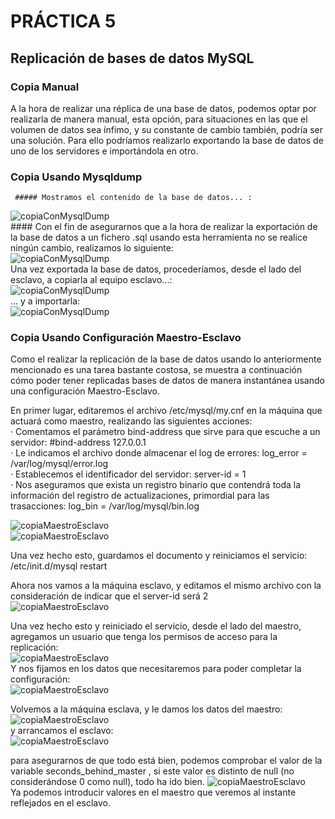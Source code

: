 # PRÁCTICA 5 

## Replicación de bases de datos MySQL

### Copia Manual
A la hora de realizar una réplica de una base de datos, podemos optar por realizarla de manera manual, esta opción, para situaciones en las que el volumen de datos sea ínfimo, y su constante de cambio también, podría ser una solución. Para ello podríamos realizarlo exportando la base de datos de uno de los servidores e importándola en otro.
         
### Copia Usando Mysqldump
	 ##### Mostramos el contenido de la base de datos... :     
![copiaConMysqlDump](https://github.com/miguelangelrdguez/swap1415/blob/master/Pr%C3%A1cticas/P5/img/2.PNG)  	   
     #### Con el fin de asegurarnos que a la hora de realizar la exportación de la base de datos a un fichero .sql usando esta herramienta no se realice ningún cambio, realizamos lo siguiente:      
![copiaConMysqlDump](https://github.com/miguelangelrdguez/swap1415/blob/master/Pr%C3%A1cticas/P5/img/3.PNG)     
     Una vez exportada la base de datos, procederíamos, desde el lado del esclavo, a copiarla al equipo esclavo...:     
![copiaConMysqlDump](https://github.com/miguelangelrdguez/swap1415/blob/master/Pr%C3%A1cticas/P5/img/4.PNG)           
     ... y a importarla:      
![copiaConMysqlDump](https://github.com/miguelangelrdguez/swap1415/blob/master/Pr%C3%A1cticas/P5/img/5.png)      


### Copia Usando Configuración Maestro-Esclavo       
Como el realizar la replicación de la base de datos usando lo anteriormente mencionado es una tarea bastante costosa, se muestra a continuación cómo poder tener replicadas bases de datos de manera instantánea usando una configuración Maestro-Esclavo.      

En primer lugar, editaremos el archivo /etc/mysql/my.cnf en la máquina que actuará como maestro, realizando las siguientes acciones:      
· Comentamos el parámetro bind-address que sirve para que escuche a un servidor: #bind-address 127.0.0.1     
· Le indicamos el archivo donde almacenar el log de errores: log_error = /var/log/mysql/error.log       
· Establecemos el identificador del servidor: server-id = 1       
· Nos aseguramos que exista un registro binario que contendrá toda la información del registro de actualizaciones, primordial para las trasacciones: log_bin = /var/log/mysql/bin.log        

![copiaMaestroEsclavo](https://github.com/miguelangelrdguez/swap1415/blob/master/Pr%C3%A1cticas/P5/img/5_1.PNG)     
![copiaMaestroEsclavo](https://github.com/miguelangelrdguez/swap1415/blob/master/Pr%C3%A1cticas/P5/img/5_2.PNG)     

Una vez hecho esto, guardamos el documento y reiniciamos el servicio: /etc/init.d/mysql restart     

Ahora nos vamos a la máquina esclavo, y editamos el mismo archivo con la consideración de indicar que el server-id será 2     
![copiaMaestroEsclavo](https://github.com/miguelangelrdguez/swap1415/blob/master/Pr%C3%A1cticas/P5/img/5_3.PNG)       

Una vez hecho esto y reiniciado el servicio, desde el lado del maestro, agregamos un usuario que tenga los permisos de acceso para la replicación:     
![copiaMaestroEsclavo](https://github.com/miguelangelrdguez/swap1415/blob/master/Pr%C3%A1cticas/P5/img/7.PNG)    
Y nos fijamos en los datos que necesitaremos para poder completar la configuración:      
![copiaMaestroEsclavo](https://github.com/miguelangelrdguez/swap1415/blob/master/Pr%C3%A1cticas/P5/img/6.PNG)    

Volvemos a la máquina esclava, y le damos los datos del maestro:    
![copiaMaestroEsclavo](https://github.com/miguelangelrdguez/swap1415/blob/master/Pr%C3%A1cticas/P5/img/8.PNG)      
y arrancamos el esclavo:     
![copiaMaestroEsclavo](https://github.com/miguelangelrdguez/swap1415/blob/master/Pr%C3%A1cticas/P5/img/9.PNG)        

para asegurarnos de que todo está bien, podemos comprobar el valor de la variable seconds_behind_master , si este valor es distinto de null (no considerándose 0 como null), todo ha ido bien.
![copiaMaestroEsclavo](https://github.com/miguelangelrdguez/swap1415/blob/master/Pr%C3%A1cticas/P5/img/11.PNG)      
Ya podemos introducir valores en el maestro que veremos al instante reflejados en el esclavo.